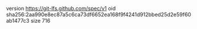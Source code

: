 version https://git-lfs.github.com/spec/v1
oid sha256:2aa990e8ec87a5c6ca73df6652ea168f9f4241d912bbed25d2e59f60ab1477c3
size 716
